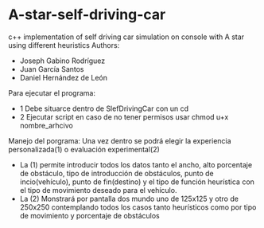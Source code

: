 # A-star-self-driving-car
c++ implementation of self driving car simulation on console with A star using different heuristics
Authors: 
* Joseph Gabino Rodríguez
* Juan García Santos
* Daniel Hernández de León

Para ejecutar el programa:
- 1 Debe situarce dentro de SlefDrivingCar con un cd
- 2 Ejecutar script en caso de no tener permisos usar chmod u+x nombre_arhcivo

Manejo del porgrama:
Una vez dentro se podrá elegir la experiencia personalizada(1) o evaluación experimental(2)
- La (1) permite introducir todos los datos tanto el ancho, alto porcentaje de obstáculo, tipo de introducción de obstáculos, punto de incio(vehículo), punto de fin(destino) y el tipo de función heurística con el tipo de movimiento deseado para el vehículo.
- La (2) Monstrará por pantalla dos mundo uno de 125x125 y otro de 250x250 contemplando todos los casos tanto heurísticos como por tipo de movimiento y porcentaje de obstáculos

